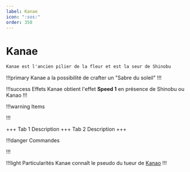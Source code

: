 ```yaml
---
label: Kanae
icon: ":sos:"
order: 350
---
```


# Kanae

```txt
Kanae est l'ancien pilier de la fleur et est la seur de Shinobu
```

!!!primary
Kanae a la possibilité de crafter un "Sabre du soleil"
!!!

!!!success Effets
Kanae obtient l'effet **Speed 1** en présence de Shinobu ou Kanao
!!!

!!!warning Items

!!!

+++ Tab 1
Description
+++ Tab 2 
Description
+++

!!!danger Commandes

!!!

!!!light Particularités
Kanae connaît le pseudo du tueur de [Kanao](./kanao)
!!!

